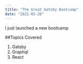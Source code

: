 ```yaml
---
title: "The Great Gatsby Bootcamp"
date: "2021-05-26"
---
```


I just launched a new bootcamp

##Topics Covered

1. Gatsby
2. Graphql
3. React 